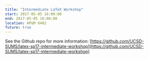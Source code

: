 ```yaml
---
title: "Intermediate LaTeX Workshop"
start: 2017-05-05 16:00:00
end: 2017-05-05 18:00:00
location: AP&M 6402
future: true
---
```


See the Github repo for more information: [https://github.com/UCSD-SUMS/latex-sp17-intermediate-workshop](https://github.com/UCSD-SUMS/latex-sp17-intermediate-workshop)
